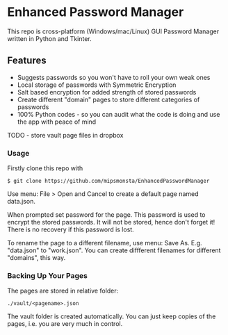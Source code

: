# Enhanced Password Manager

This repo is cross-platform (Windows/mac/Linux) GUI Password Manager written in Python and Tkinter.

## Features

- Suggests passwords so you won't have to roll your own weak ones
- Local storage of passwords with Symmetric Encryption
- Salt based encryption for added strength of stored passwords
- Create different "domain" pages to store different categories of passwords
- 100% Python codes - so you can audit what the code is doing and use the app with peace of mind

TODO - store vault page files in dropbox

### Usage

Firstly clone this repo with

```
$ git clone https://github.com/mipsmonsta/EnhancedPasswordManager
```

Use menu: File > Open and Cancel to create a default page named data.json.

When prompted set password for the page. This password is used to encrypt the stored passwords.
It will not be stored, hence don't forget it! There is no recovery if this password is lost.

To rename the page to a different filename, use menu: Save As. E.g. "data.json" to "work.json".
You can create diffferent filenames for different "domains", this way.

### Backing Up Your Pages

The pages are stored in relative folder:

```
./vault/<pagename>.json
```

The vault folder is created automatically. You can just keep copies of the pages, i.e. you are very much in control.
